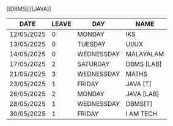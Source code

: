 [[DBMS]][[JAVA]]

| DATE       | LEAVE | DAY        | NAME       |
| ---------- | ----- | ---------- | ---------- |
| 12/05/2025 | 0     | MONDAY     | IKS        |
| 13/05/2025 | 0     | TUESDAY    | UI/UX      |
| 14/05/2025 | 0     | WEDNESSDAY | MALAYALAM  |
| 17/05/2025 | 2     | SATURDAY   | DBMS [LAB] |
| 21/05/2025 | 3     | WEDNESSDAY | MATHS      |
| 23/05/2025 | 1     | FRIDAY     | JAVA [T]   |
| 26/05/2025 | 2     | MONDAY     | JAVA [LAB] |
| 28/05/2025 | 1     | WEDNESSDAY | DBMS[T]    |
| 30/05/2025 | 1     | FRIDAY     | I AM TECH  |
